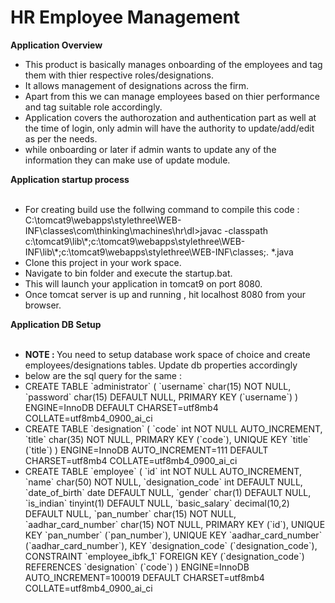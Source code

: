 # HR Employee Management
<b>Application Overview </b> 
<ul> 
 <li>This product is basically manages onboarding of the employees and tag them with thier respective roles/designations.</li> 
<li> It allows management of designations across the firm. </li>  
<li> Apart from this we can manage employees based on thier performance and tag suitable role accordingly. </li>
<li> Application covers the authorozation and authentication part as well at the time of login, only admin will have the authority to update/add/edit as per the needs. </li>
<li> while onboarding or later if admin wants to update any of the information they can make use of update module. </li>
</ul>
<b> Application startup process </b><br></br>
<ul>
<li>For creating build use the follwing command to compile this code : <br>
 C:\tomcat9\webapps\stylethree\WEB-INF\classes\com\thinking\machines\hr\dl>javac -classpath c:\tomcat9\lib\*;c:\tomcat9\webapps\stylethree\WEB-INF\lib\*;c:\tomcat9\webapps\stylethree\WEB-INF\classes;. *.java
<li> Clone this project in your work space. </li>
<li> Navigate to bin folder and execute the startup.bat. </li>
<li> This will launch your application in tomcat9 on port 8080. </li>
<li> Once tomcat server is up and running , hit localhost 8080 from your browser. </li>
</ul>
<b>Application DB Setup</b><br></br>
<ul>
 <li> <b>NOTE : </b> You need to setup database work space of choice and create employees/designations tables. Update db properties accordingly </li>
<li> below are the sql query for the same :</li>
 <li>
 CREATE TABLE `administrator` (
  `username` char(15) NOT NULL,
  `password` char(15) DEFAULT NULL,
  PRIMARY KEY (`username`)
) ENGINE=InnoDB DEFAULT CHARSET=utf8mb4 COLLATE=utf8mb4_0900_ai_ci
 </li>
 <li>
 CREATE TABLE `designation` (
  `code` int NOT NULL AUTO_INCREMENT,
  `title` char(35) NOT NULL,
  PRIMARY KEY (`code`),
  UNIQUE KEY `title` (`title`)
) ENGINE=InnoDB AUTO_INCREMENT=111 DEFAULT CHARSET=utf8mb4 COLLATE=utf8mb4_0900_ai_ci
 </li>
 <li>
CREATE TABLE `employee` (
  `id` int NOT NULL AUTO_INCREMENT,
  `name` char(50) NOT NULL,
  `designation_code` int DEFAULT NULL,
  `date_of_birth` date DEFAULT NULL,
  `gender` char(1) DEFAULT NULL,
  `is_indian` tinyint(1) DEFAULT NULL,
  `basic_salary` decimal(10,2) DEFAULT NULL,
  `pan_number` char(15) NOT NULL,
  `aadhar_card_number` char(15) NOT NULL,
  PRIMARY KEY (`id`),
  UNIQUE KEY `pan_number` (`pan_number`),
  UNIQUE KEY `aadhar_card_number` (`aadhar_card_number`),
  KEY `designation_code` (`designation_code`),
  CONSTRAINT `employee_ibfk_1` FOREIGN KEY (`designation_code`) REFERENCES `designation` (`code`)
) ENGINE=InnoDB AUTO_INCREMENT=100019 DEFAULT CHARSET=utf8mb4 COLLATE=utf8mb4_0900_ai_ci
 </li>
 </ul>
 <b>
 
 <b>



